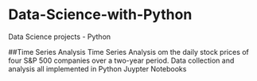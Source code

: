 # Data-Science-with-Python
Data Science projects - Python

##Time Series Analysis
Time Series Analysis om the daily stock prices of four S&P 500 companies over a two-year period. Data collection and analysis all implemented in Python Juypter Notebooks
